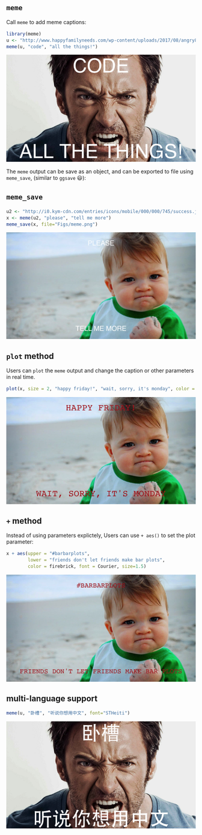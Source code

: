 <!-- README.md is generated from README.Rmd. Please edit that file -->
`meme`
------

Call `meme` to add meme captions:

``` r
library(meme)
u <- "http://www.happyfamilyneeds.com/wp-content/uploads/2017/08/angry8.jpg"
meme(u, "code", "all the things!")
```

![](Figs/unnamed-chunk-2-1.png)

The `meme` output can be save as an object, and can be exported to file using `meme_save`, (similar to `ggsave` :smiley:):

`meme_save`
-----------

``` r
u2 <- "http://i0.kym-cdn.com/entries/icons/mobile/000/000/745/success.jpg"
x <- meme(u2, "please", "tell me more")
meme_save(x, file="Figs/meme.png")
```

<img src="Figs/meme.png" width="672"/>

`plot` method
-------------

Users can `plot` the `meme` output and change the caption or other parameters in real time.

``` r
plot(x, size = 2, "happy friday!", "wait, sorry, it's monday", color = "firebrick", font = "Courier")
```

![](Figs/unnamed-chunk-4-1.png)

`+` method
----------

Instead of using parameters explictely, Users can use `+ aes()` to set the plot parameter:

``` r
x + aes(upper = "#barbarplots",
        lower = "friends don't let friends make bar plots",
        color = firebrick, font = Courier, size=1.5)
```

![](Figs/unnamed-chunk-5-1.png)

multi-language support
----------------------

``` r
meme(u, "卧槽", "听说你想用中文", font="STHeiti")
```

![](Figs/unnamed-chunk-6-1.png)
